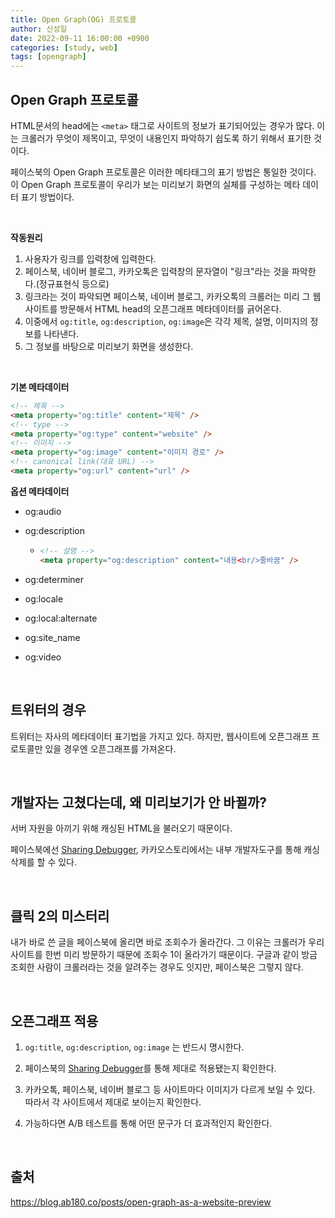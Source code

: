 ```yaml
---
title: Open Graph(OG) 프로토콜
author: 신성일
date: 2022-09-11 16:00:00 +0900
categories: [study, web]
tags: [opengraph]
---
```


## Open Graph 프로토콜

HTML문서의 head에는 `<meta>` 태그로 사이트의 정보가 표기되어있는 경우가 많다. 이는 크롤러가 무엇이 제목이고, 무엇이 내용인지 파악하기 쉽도록 하기 위해서 표기한 것이다.

페이스북의 Open Graph 프로토콜은 이러한 메타태그의 표기 방법은 통일한 것이다. 이 Open Graph 프로토콜이 우리가 보는 미리보기 화면의 실체를 구성하는 메타 데이터 표기 방법이다.

<br/>

**작동원리**

1. 사용자가 링크를 입력창에 입력한다.
2. 페이스북, 네이버 블로그, 카카오톡은 입력창의 문자열이 "링크"라는 것을 파악한다.(정규표현식 등으로)
3. 링크라는 것이 파악되면 페이스북, 네이버 블로그, 카카오톡의 크롤러는 미리 그 웹 사이트를 방문해서 HTML head의 오픈그래프 메타데이터를 긁어온다.
4. 이중에서 `og:title`, `og:description`, `og:image`은 각각 제목, 설명, 이미지의 정보를 나타낸다.
5. 그 정보를 바탕으로 미리보기 화면을 생성한다.

<br/>

**기본 메타데이터**

```html
<!-- 제목 -->
<meta property="og:title" content="제목" />
<!-- type -->
<meta property="og:type" content="website" />
<!-- 이미지 -->
<meta property="og:image" content="이미지 경로" />
<!-- canonical link(대표 URL) -->
<meta property="og:url" content="url" />
```

**옵션 메타데이터**

-  og:audio

-  og:description

   -  ```html
      <!-- 설명 -->
      <meta property="og:description" content="내용<br/>줄바꿈" />
      ```

-  og:determiner

-  og:locale

-  og:local:alternate

-  og:site_name

-  og:video

<Br/>

## **트위터의 경우**

트위터는 자사의 메타데이터 표기법을 가지고 있다. 하지만, 웹사이트에 오픈그래프 프로토콜만 있을 경우엔 오픈그래프를 가져온다.

<br/>

## **개발자는 고쳤다는데, 왜 미리보기가 안 바뀔까?**

서버 자원을 아끼기 위해 캐싱된 HTML을 불러오기 때문이다.

페이스북에선 [Sharing Debugger](https://developers.facebook.com/tools/debug/), 카카오스토리에서는 내부 개발자도구를 통해 캐싱 삭제를 할 수 있다.

<br/>

## 클릭 2의 미스터리

내가 바로 쓴 글을 페이스북에 올리면 바로 조회수가 올라간다. 그 이유는 크롤러가 우리 사이트를 한번 미리 방문하기 때문에 조회수 1이 올라가기 때문이다. 구글과 같이 방금 조회한 사람이 크롤러라는 것을 알려주는 경우도 잇지만, 페이스북은 그렇지 않다.

<br/>

## 오픈그래프 적용

1. `og:title`, `og:description`, `og:image` 는 반드시 명시한다.

2. 페이스북의 [Sharing Debugger](https://developers.facebook.com/tools/debug/)를 통해 제대로 적용됐는지 확인한다.
3. 카카오톡, 페이스북, 네이버 블로그 등 사이트마다 이미지가 다르게 보일 수 있다. 따라서 각 사이트에서 제대로 보이는지 확인한다.
4. 가능하다면 A/B 테스트를 통해 어떤 문구가 더 효과적인지 확인한다.

<br/>

## **출처**

https://blog.ab180.co/posts/open-graph-as-a-website-preview
